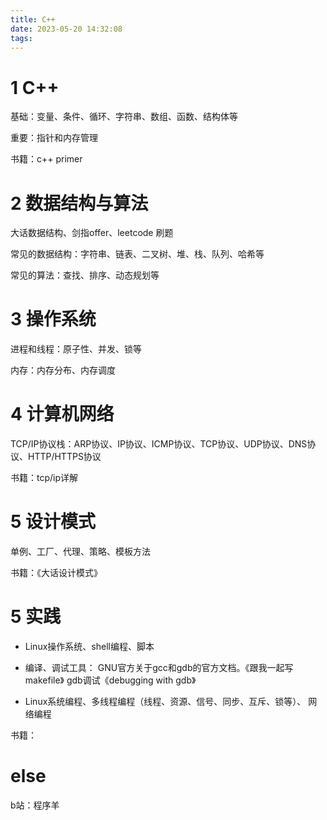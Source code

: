 ```yaml
---
title: C++
date: 2023-05-20 14:32:08
tags:
---
```




# 1 C++

基础：变量、条件、循环、字符串、数组、函数、结构体等

重要：指针和内存管理

书籍：c++ primer

# 2 数据结构与算法

大话数据结构、剑指offer、leetcode 刷题

常见的数据结构：字符串、链表、二叉树、堆、栈、队列、哈希等

常见的算法：查找、排序、动态规划等

# 3 操作系统

进程和线程：原子性、并发、锁等

内存：内存分布、内存调度



# 4 计算机网络

TCP/IP协议栈：ARP协议、IP协议、ICMP协议、TCP协议、UDP协议、DNS协议、HTTP/HTTPS协议

书籍：tcp/ip详解



# 5 设计模式

单例、工厂、代理、策略、模板方法

书籍：《大话设计模式》

# 5 实践

* Linux操作系统、shell编程、脚本

* 编译、调试工具： GNU官方关于gcc和gdb的官方文档。《跟我一起写makefile》  gdb调试《debugging with gdb》

* Linux系统编程、多线程编程（线程、资源、信号、同步、互斥、锁等）、 网络编程

书籍：

# else

b站：程序羊
